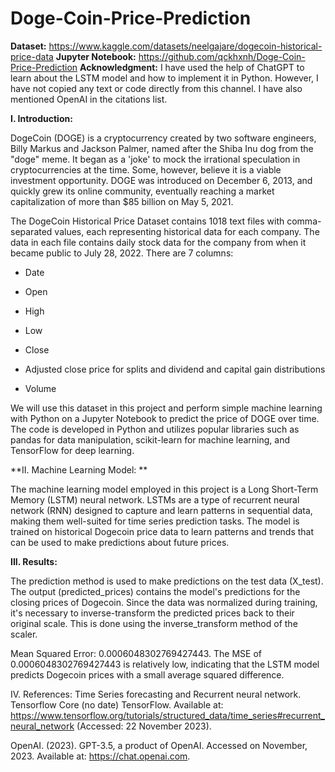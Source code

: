 # Doge-Coin-Price-Prediction

**Dataset:** https://www.kaggle.com/datasets/neelgajare/dogecoin-historical-price-data
**Jupyter Notebook:** https://github.com/qckhxnh/Doge-Coin-Price-Prediction
**Acknowledgment:** I have used the help of ChatGPT to learn about the LSTM model and how to implement it in Python. However, I have not copied any text or code directly from this channel. I have also mentioned OpenAI in the citations list.


**I. Introduction:**

DogeCoin (DOGE) is a cryptocurrency created by two software engineers, Billy Markus and Jackson Palmer, named after the Shiba Inu dog from the "doge" meme. It began as a 'joke' to mock the irrational speculation in cryptocurrencies at the time. Some, however, believe it is a viable investment opportunity. DOGE was introduced on December 6, 2013, and quickly grew its online community, eventually reaching a market capitalization of more than $85 billion on May 5, 2021.

The DogeCoin Historical Price Dataset contains 1018 text files with comma-separated values, each representing historical data for each company. The data in each file contains daily stock data for the company from when it became public to July 28, 2022.
There are 7 columns:

- Date

- Open

- High

- Low

- Close

- Adjusted close price for splits and dividend and capital gain distributions

- Volume

We will use this dataset in this project and perform simple machine learning with Python on a Jupyter Notebook to predict the price of DOGE over time. The code is developed in Python and utilizes popular libraries such as pandas for data manipulation, scikit-learn for machine learning, and TensorFlow for deep learning.

**II. Machine Learning Model: **

The machine learning model employed in this project is a Long Short-Term Memory (LSTM) neural network. LSTMs are a type of recurrent neural network (RNN) designed to capture and learn patterns in sequential data, making them well-suited for time series prediction tasks. The model is trained on historical Dogecoin price data to learn patterns and trends that can be used to make predictions about future prices.

**III. Results:**

The prediction method is used to make predictions on the test data (X_test). The output (predicted_prices) contains the model's predictions for the closing prices of Dogecoin. Since the data was normalized during training, it's necessary to inverse-transform the predicted prices back to their original scale. This is done using the inverse_transform method of the scaler.

Mean Squared Error: 0.0006048302769427443. The MSE of 0.0006048302769427443 is relatively low, indicating that the LSTM model predicts Dogecoin prices with a small average squared difference. 






IV. References:
Time Series forecasting and Recurrent neural network.  Tensorflow Core (no date) TensorFlow. Available at: https://www.tensorflow.org/tutorials/structured_data/time_series#recurrent_neural_network (Accessed: 22 November 2023). 

OpenAI. (2023). GPT-3.5, a product of OpenAI. Accessed on November, 2023. Available at: https://chat.openai.com.
